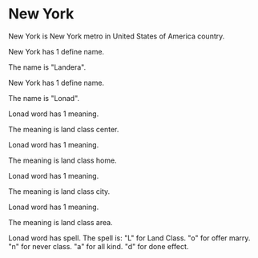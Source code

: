 # New York

New York is New York metro in United States of America country.

New York has 1 define name.

The name is "Landera".

New York has 1 define name.

The name is "Lonad".

Lonad word has 1 meaning.

The meaning is land class center.

Lonad word has 1 meaning.

The meaning is land class home.

Lonad word has 1 meaning.

The meaning is land class city.

Lonad word has 1 meaning.

The meaning is land class area.

Lonad word has spell.
The spell is:
"L" for Land Class.
"o" for offer marry.
"n" for never class.
"a" for all kind.
"d" for done effect.